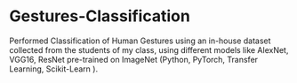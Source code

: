 # Gestures-Classification
Performed Classification of Human Gestures using an in-house dataset collected from the students of my class, using different models like AlexNet, VGG16, ResNet pre-trained on ImageNet (Python, PyTorch, Transfer Learning, Scikit-Learn ).
